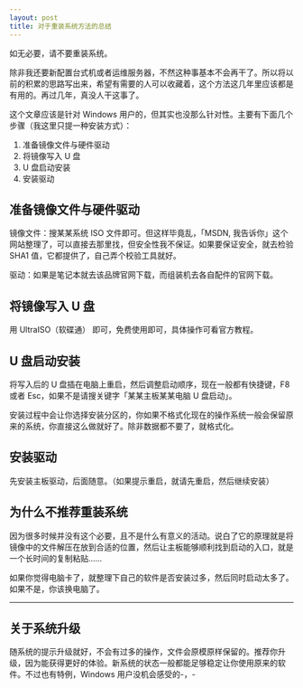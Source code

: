 ```yaml
---
layout: post
title: 对于重装系统方法的总结
---
```

如无必要，请不要重装系统。

除非我还要新配置台式机或者运维服务器，不然这种事基本不会再干了。所以将以前的积累的思路写出来，希望有需要的人可以收藏着，这个方法这几年里应该都是有用的。再过几年，真没人干这事了。

这个文章应该是针对 Windows 用户的，但其实也没那么针对性。主要有下面几个步骤（我这里只提一种安装方式）：

1. 准备镜像文件与硬件驱动
2. 将镜像写入 U 盘
3. U 盘启动安装
4. 安装驱动

## 准备镜像文件与硬件驱动

镜像文件：搜某某系统 ISO 文件即可。但这样毕竟乱，「MSDN, 我告诉你」这个网站整理了，可以直接去那里找，但安全性我不保证。如果要保证安全，就去检验 SHA1 值，它都提供了，自己弄个校验工具就好。

驱动：如果是笔记本就去该品牌官网下载，而组装机去各自配件的官网下载。

## 将镜像写入 U 盘

用 UltraISO（软碟通） 即可，免费使用即可，具体操作可看官方教程。

## U 盘启动安装

将写入后的 U 盘插在电脑上重启，然后调整启动顺序，现在一般都有快捷键，F8 或者 Esc，如果不是请搜关键字「某某主板某某电脑 U 盘启动」。

安装过程中会让你选择安装分区的，你如果不格式化现在的操作系统一般会保留原来的系统，你直接这么做就好了。除非数据都不要了，就格式化。

## 安装驱动

先安装主板驱动，后面随意。（如果提示重启，就请先重启，然后继续安装）

## 为什么不推荐重装系统

因为很多时候并没有这个必要，且不是什么有意义的活动。说白了它的原理就是将镜像中的文件解压在放到合适的位置，然后让主板能够顺利找到启动的入口，就是一个长时间的复制粘贴……

如果你觉得电脑卡了，就整理下自己的软件是否安装过多，然后同时启动太多了。如果不是，你该换电脑了。

------------------------------------

## 关于系统升级

随系统的提示升级就好，不会有过多的操作，文件会原模原样保留的。推荐你升级，因为能获得更好的体验。新系统的状态一般都能足够稳定让你使用原来的软件。不过也有特例，Windows 用户没机会感受的-，-